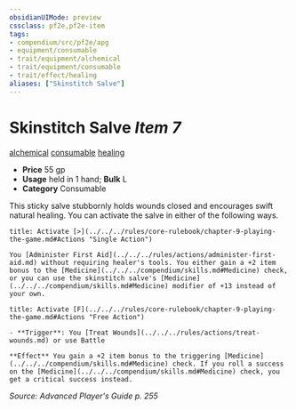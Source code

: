```yaml
---
obsidianUIMode: preview
cssclass: pf2e,pf2e-item
tags:
- compendium/src/pf2e/apg
- equipment/consumable
- trait/equipment/alchemical
- trait/equipment/consumable
- trait/effect/healing
aliases: ["Skinstitch Salve"]
---
```

# Skinstitch Salve *Item 7*  
[alchemical](alchemical.md)  [consumable](consumable.md)  [healing](healing.md)  

- **Price** 55 gp
- **Usage** held in 1 hand; **Bulk** L
- **Category** Consumable

This sticky salve stubbornly holds wounds closed and encourages swift natural healing. You can activate the salve in either of the following ways.

```ad-embed-ability
title: Activate [>](../../../rules/core-rulebook/chapter-9-playing-the-game.md#Actions "Single Action")

You [Administer First Aid](../../../rules/actions/administer-first-aid.md) without requiring healer's tools. You either gain a +2 item bonus to the [Medicine](../../../compendium/skills.md#Medicine) check, or you can use the skinstitch salve's [Medicine](../../../compendium/skills.md#Medicine) modifier of +13 instead of your own.
```

```ad-embed-ability
title: Activate [F](../../../rules/core-rulebook/chapter-9-playing-the-game.md#Actions "Free Action")

- **Trigger**: You [Treat Wounds](../../../rules/actions/treat-wounds.md) or use Battle

**Effect** You gain a +2 item bonus to the triggering [Medicine](../../../compendium/skills.md#Medicine) check. If you roll a success on the [Medicine](../../../compendium/skills.md#Medicine) check, you get a critical success instead.
```

*Source: Advanced Player's Guide p. 255*

